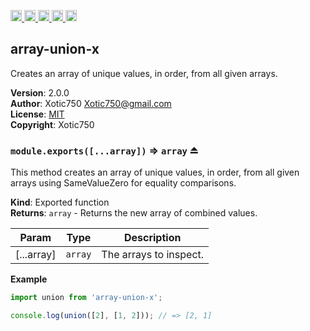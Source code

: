 <a href="https://travis-ci.org/Xotic750/array-union-x"
  title="Travis status">
<img
  src="https://travis-ci.org/Xotic750/array-union-x.svg?branch=master"
  alt="Travis status" height="18">
</a>
<a href="https://david-dm.org/Xotic750/array-union-x"
  title="Dependency status">
<img src="https://david-dm.org/Xotic750/array-union-x/status.svg"
  alt="Dependency status" height="18"/>
</a>
<a
  href="https://david-dm.org/Xotic750/array-union-x?type=dev"
  title="devDependency status">
<img src="https://david-dm.org/Xotic750/array-union-x/dev-status.svg"
  alt="devDependency status" height="18"/>
</a>
<a href="https://badge.fury.io/js/array-union-x"
  title="npm version">
<img src="https://badge.fury.io/js/array-union-x.svg"
  alt="npm version" height="18">
</a>
<a href="https://www.jsdelivr.com/package/npm/array-union-x"
  title="jsDelivr hits">
<img src="https://data.jsdelivr.com/v1/package/npm/array-union-x/badge?style=rounded"
  alt="jsDelivr hits" height="18">
</a>

<a name="module_array-union-x"></a>

## array-union-x

Creates an array of unique values, in order, from all given arrays.

**Version**: 2.0.0  
**Author**: Xotic750 <Xotic750@gmail.com>  
**License**: [MIT](https://opensource.org/licenses/MIT)  
**Copyright**: Xotic750  
<a name="exp_module_array-union-x--module.exports"></a>

### `module.exports([...array])` ⇒ <code>array</code> ⏏

This method creates an array of unique values, in order, from all given
arrays using SameValueZero for equality comparisons.

**Kind**: Exported function  
**Returns**: <code>array</code> - Returns the new array of combined values.

| Param      | Type               | Description            |
| ---------- | ------------------ | ---------------------- |
| [...array] | <code>array</code> | The arrays to inspect. |

**Example**

```js
import union from 'array-union-x';

console.log(union([2], [1, 2])); // => [2, 1]
```
